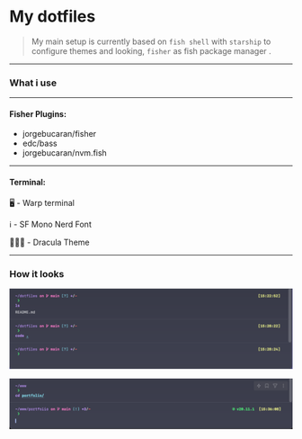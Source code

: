 # My dotfiles

> My main setup is currently based on `fish shell` with `starship` to configure themes and looking, `fisher` as fish package manager .

---
### What i use

---

#### Fisher Plugins:

- jorgebucaran/fisher
- edc/bass
- jorgebucaran/nvm.fish

---

#### Terminal:
🖥️ - Warp terminal

ℹ️ - SF Mono Nerd Font

🧛🏻‍♂️ - Dracula Theme

---
### How it looks

![Image](./assets/Screenshot%202024-03-05%20at%2015.33.11.png)

![Image](./assets/Screenshot%202024-03-05%20at%2015.36.51.png)
